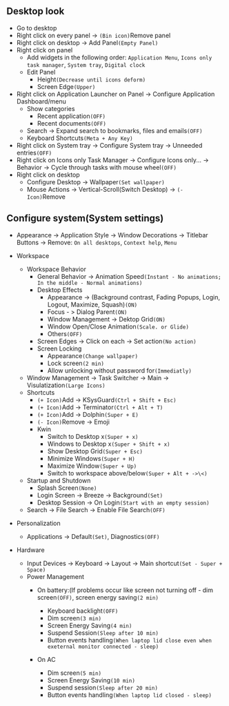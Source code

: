 ## Desktop look
* Go to desktop
* Right click on every panel -> `(Bin icon)`Remove panel
* Right click on desktop -> Add Panel`(Empty Panel)`
* Right click on panel
	* Add widgets in the following order: `Application Menu`, `Icons only task manager`, `System tray`, `Digital clock`
	* Edit Panel
		* Height`(Decrease until icons deform)`
		* Screen Edge`(Upper)`
* Right click on Application Launcher on Panel -> Configure Application Dashboard/menu
	* Show categories
		* Recent application`(OFF)`
		* Recent documents`(OFF)`
	* Search -> Expand search to bookmarks, files and emails`(OFF)`
	* Keyboard Shortcuts`(Meta + Any Key)`
* Right click on System tray -> Configure System tray -> Unneeded entries`(OFF)`
* Right click on Icons only Task Manager -> Configure Icons only... -> Behavior -> Cycle through tasks with mouse wheel`(OFF)`
* Right click on desktop
	* Configure Desktop -> Wallpaper`(Set wallpaper)`
	* Mouse Actions -> Vertical-Scroll(Switch Desktop) -> `(- Icon)`Remove

## Configure system(System settings)
* Appearance -> Application Style -> Window Decorations -> Titlebar Buttons -> Remove: `On all desktops`, `Context help`, `Menu`

* Workspace
	* Workspace Behavior
		* General Behavior -> Animation Speed`(Instant - No animations; In the middle - Normal animations)`
		* Desktop Effects
			* Appearance -> (Background contrast, Fading Popups, Login, Logout, Maximize, Squash)`(ON)`
			* Focus - > Dialog Parent`(ON)`
			* Window Management -> Dektop Grid`(ON)`
			* Window Open/Close Animation`(Scale. or Glide)`
			* Others`(OFF)`
		* Screen Edges -> Click on each -> Set action`(No action)`
		* Screen Locking
			* Appearance`(Change wallpaper)`
			* Lock screen`(2 min)`
			* Allow unlocking without password for`(Immediatly)`
	* Window Management -> Task Switcher -> Main -> Visulatization`(Large Icons)`
	* Shortcuts
		* `(+ Icon)`Add -> KSysGuard`(Ctrl + Shift + Esc)`
		* `(+ Icon)`Add -> Terminator`(Ctrl + Alt + T)`
		* `(+ Icon)`Add -> Dolphin`(Super + E)`
		* `(- Icon)`Remove -> Emoji
		* Kwin
			* Switch to Desktop x`(Super + x)`
			* Windows to Desktop x`(Super + Shift + x)`
			* Show Desktop Grid`(Super + Esc)`
			* Minimize Windows`(Super + H)`
			* Maximize Window`(Super + Up)`
			* Switch to workspace above/below`(Super + Alt + ->\<)`
	* Startup and Shutdown
		* Splash Screen`(None)`
		* Login Screen -> Breeze -> Background`(Set)`
		* Desktop Session -> On Login`(Start with an empty session)`
	* Search -> File Search -> Enable File Search`(OFF)`

+ Personalization
	+ Applications -> Default`(Set)`, Diagnostics`(OFF)`

+ Hardware
	+ Input Devices -> Keyboard -> Layout -> Main shortcut`(Set - Super + Space)`
	+ Power Management
		+ On battery:(If problems occur like screen not turning off - dim screen`(OFF)`, screen energy saving`(2 min)`
			+ Keyboard backlight`(OFF)`
			+ Dim screen`(3 min)`
			+ Screen Energy Saving`(4 min)`
			+ Suspend Session`(Sleep after 10 min)`
			+ Button events handling`(When laptop lid close even when exeternal monitor connected - sleep)`

		+ On AC
			+ Dim screen`(5 min)`
			+ Screen Energy Saving`(10 min)`
			+ Suspend session`(Sleep after 20 min)`
			+ Button events handling`(When laptop lid closed - sleep)`
